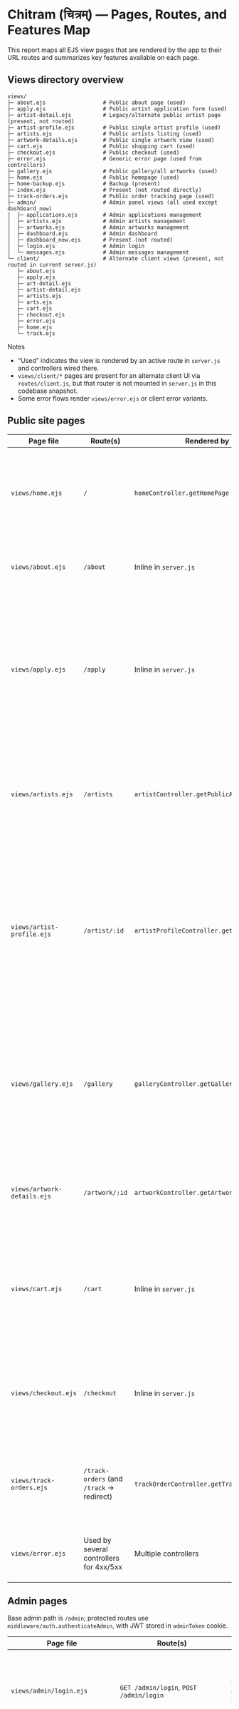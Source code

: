 # Chitram (चित्रम्) — Pages, Routes, and Features Map

This report maps all EJS view pages that are rendered by the app to their URL routes and summarizes key features available on each page.

## Views directory overview

```
views/
├─ about.ejs                  # Public about page (used)
├─ apply.ejs                  # Public artist application form (used)
├─ artist-detail.ejs          # Legacy/alternate public artist page (present, not routed)
├─ artist-profile.ejs         # Public single artist profile (used)
├─ artists.ejs                # Public artists listing (used)
├─ artwork-details.ejs        # Public single artwork view (used)
├─ cart.ejs                   # Public shopping cart (used)
├─ checkout.ejs               # Public checkout (used)
├─ error.ejs                  # Generic error page (used from controllers)
├─ gallery.ejs                # Public gallery/all artworks (used)
├─ home.ejs                   # Public homepage (used)
├─ home-backup.ejs            # Backup (present)
├─ index.ejs                  # Present (not routed directly)
├─ track-orders.ejs           # Public order tracking page (used)
├─ admin/                     # Admin panel views (all used except dashboard_new)
│  ├─ applications.ejs        # Admin applications management
│  ├─ artists.ejs             # Admin artists management
│  ├─ artworks.ejs            # Admin artworks management
│  ├─ dashboard.ejs           # Admin dashboard
│  ├─ dashboard_new.ejs       # Present (not routed)
│  ├─ login.ejs               # Admin login
│  └─ messages.ejs            # Admin messages management
└─ client/                    # Alternate client views (present, not routed in current server.js)
   ├─ about.ejs
   ├─ apply.ejs
   ├─ art-detail.ejs
   ├─ artist-detail.ejs
   ├─ artists.ejs
   ├─ arts.ejs
   ├─ cart.ejs
   ├─ checkout.ejs
   ├─ error.ejs
   ├─ home.ejs
   └─ track.ejs
```

Notes
- “Used” indicates the view is rendered by an active route in `server.js` and controllers wired there.
- `views/client/*` pages are present for an alternate client UI via `routes/client.js`, but that router is not mounted in `server.js` in this codebase snapshot.
- Some error flows render `views/error.ejs` or client error variants.

## Public site pages

| Page file | Route(s) | Rendered by | Features and data (detailed) |
|---|---|---|---|
| `views/home.ejs` | `/` | `homeController.getHomePage` | Shows site stats: daily page views, total active artists, total listed arts, total orders. Updates today’s page view counter. Displays latest 5 artworks (name, cost, image, category, artist name) pulled with a LEFT JOIN. Provides a welcoming landing section for the art platform. |
| `views/about.ejs` | `/about` | Inline in `server.js` | Static info about the platform. Minimal dynamic data. Page view tracked globally via other controllers only; this route renders directly without controller logic. |
| `views/apply.ejs` | `/apply` | Inline in `server.js` | Public artist application form page. Expected to POST to the API mounted at `/api/applications` (`routes/applications.js`): endpoints include `POST /api/applications/apply` and `POST /api/applications/submit` with image upload support (multer). Includes fields such as name, age, start year, school/college, location, socials, bio, message, and profile picture. Validation on server ensures email uniqueness and basic format. |
| `views/artists.ejs` | `/artists` | `artistController.getPublicArtists` | Lists active artists with derived data: short bio (first 5 words + …), years of experience (current year − started), location string (city, district fallback), counts of total/available/sold artworks. Optimized grouping query and aggregation. Likely supports basic navigation and “view profile” actions. |
| `views/artist-profile.ejs` | `/artist/:id` | `artistProfileController.getArtistProfile` | Detailed public profile for a single active artist. Shows profile info (name, district, school/college, bio, social links parsed from JSON), computed experience years, safe profile pictures (validated against uploads folder with graceful fallback), and the artist’s artworks across statuses (listed/ordered/sold). Artworks include formatted cost (₹), image path validation, size, color type (mapped to user-friendly label), and upload dates. Errors render `views/error.ejs`. |
| `views/gallery.ejs` | `/gallery` | `galleryController.getGalleryArtworks` | Gallery of all listed artworks by active artists, sorted newest first. Each item has id, name, image, cost, category, description, work hours, size, color type, upload time, and artist info. Page can integrate front-end filtering/search with APIs: `GET /api/gallery/search?q=&sortBy=&category=` and `GET /api/gallery/categories` for dynamic dropdown options. Error states display a friendly message. |
| `views/artwork-details.ejs` | `/artwork/:id` | `artworkController.getArtworkDetails` | Single artwork detail with joined artist info. Server formats currency, validates images, computes relative “time ago,” and exposes artist id/name/profile image for linking to their profile. Error cases render a descriptive error page. |
| `views/cart.ejs` | `/cart` | Inline in `server.js` | Client-side cart powered by `public/js/cart.js` using `localStorage` under key `chitram_cart`. Features: add/remove, badge count updates, total calculation, and toast-style notifications. Items store `unique_id`, `art_name`, `cost`, `art_image`, artist info. The helper can also extract artwork data from DOM on detail pages. |
| `views/checkout.ejs` | `/checkout` | Inline in `server.js` | Checkout UI. In this build, server exposes `POST /api/orders` (from `orderController.createOrder`) to place orders with server-side validation of fields and item array. Some alternate endpoints exist in `clientController` (`/api/orders/create`) but are not mounted here. |
| `views/track-orders.ejs` | `/track-orders` (and `/track` → redirect) | `trackOrderController.getTrackOrdersPage` | Order tracking UI. Front-end should call `POST /api/track-order` with `{ order_id, email }`. Server validates, fetches order, parses JSON items, formats date/time, and returns a normalized order payload. Friendly errors for invalid input or not found. |
| `views/error.ejs` | Used by several controllers for 4xx/5xx | Multiple controllers | Generic error page with `title` and `error` message. Rendered on missing or invalid IDs (e.g., artist/artwork) and on unhandled exceptions. |

## Admin pages

Base admin path is `/admin`; protected routes use `middleware/auth.authenticateAdmin`, with JWT stored in `adminToken` cookie.

| Page file | Route(s) | Rendered by | Features and data (detailed) |
|---|---|---|---|
| `views/admin/login.ejs` | `GET /admin/login`, `POST /admin/login` | Inline for GET, `adminController.adminLogin` for POST | Login screen for admins. POST verifies username/password (bcrypt), updates last login, generates JWT, sets `adminToken` httpOnly cookie, and redirects to dashboard. Shows error messages for invalid creds or exceptions. Logout clears cookie and redirects to login. |
| `views/admin/dashboard.ejs` | `GET /admin/dashboard` | `adminController.getDashboardData` | KPI overview: total artists, total arts, arts sold/delivered, total and new/processing orders, total/unread contact messages, total/today page views. All computed via aggregate queries and rendered together. |
| `views/admin/artists.ejs` | `GET /admin/artists` (+ JSON APIs) | `artistController.getAllArtists` | Admin list of artists (non-deleted), with columns like name, age, start year, education, location, email/phone, socials, counts (uploaded/sold), bio snippet, status, joined date. Related JSON APIs: `GET /admin/artists/search` (search by name/email/bio with ranking), `GET /admin/artists/:id`, `POST /admin/artists` (create with optional profile picture upload), `PUT /admin/artists/:id` (update with optional new picture and safe deletion of old), `DELETE /admin/artists/:id` (soft delete). |
| `views/admin/artworks.ejs` | `GET /admin/artworks` (+ JSON APIs) | `artworkController.getAllArtworks` | Admin artworks grid/list with joined artist info. JSON utilities: `GET /admin/artworks/search` (search/filter by name/artist/category/description, status, sort), `GET /admin/artworks/categories` (distinct categories), `GET /admin/artworks/api/artists` (for dropdown), `GET /admin/artworks/:id`, `POST /admin/artworks` (create; image required), `PUT /admin/artworks/:id` (update; optional new image, cleans old), `DELETE /admin/artworks/:id` (soft delete with artist counts update). |
| `views/admin/orders.ejs` | `GET /admin/orders` (+ JSON APIs) | `orderController.getAllOrders` | Orders table with parsed `item_list` JSON, showing customer details, amounts, item count, timestamps, and status. JSON endpoints: `GET /admin/orders/:id` (details), `PUT /admin/orders/:id/status` (transitions with timestamp updates for seen/delivered), `DELETE /admin/orders/:id`. |
| `views/admin/messages.ejs` | `GET /admin/messages`, `GET /admin/messages/archive` (+ JSON APIs) | `messageController.getAllMessages`, `getArchivedMessages` | Contact messages inbox/archive. Each entry includes name, email/phone, subject, message, status, and created_at. JSON endpoints: `GET /admin/messages/:id` (auto-marks unread as read), `PUT /admin/messages/:id/status` (unread/read/archived), `DELETE /admin/messages/:id`. |
| `views/admin/applications.ejs` | `GET /admin/applications`, `GET /admin/applications/approved`, `GET /admin/applications/rejected` (+ JSON APIs) | `applicationController.*` | Manage artist applications. Lists pending/under_review (default), approved, and rejected. Actions update status (with optional rejection reason) via `PUT/POST /admin/applications/:id/status`. On approval, server attempts to create an `artists` record and copies profile picture from `uploads/applications` to `uploads/profiles` with safe directory creation. `GET /admin/applications/:id` returns full JSON. `DELETE /admin/applications/:id` removes record (and tries to remove image file if present). |

## API endpoints used by pages (quick reference)

Public/Client
- Search/filter gallery: `GET /api/gallery/search`, `GET /api/gallery/categories`
- Contact: `POST /api/contact`
- Order create: `POST /api/orders` (server.js) — for checkout
- Track order: `POST /api/track-order` — for track-orders page
- Artist application: `POST /api/applications/apply` or `POST /api/applications/submit` (with image upload)

Admin
- Nested under `/admin/*` as detailed in the Admin pages table.

## Observations and notes
- Two parallel client view sets exist: top-level `views/*.ejs` (actively used) and `views/client/*.ejs` (not wired in `server.js`). The `routes/client.js` and `controllers/clientController.js` correspond to the `views/client/*` pages and expose additional JSON endpoints like `/api/arts/details`, `/api/arts/recommended`, `/api/orders/create`, `/api/orders/track`. They’re unused unless that router is mounted.
- `views/admin/dashboard_new.ejs` is present but not routed; admin dashboard uses `views/admin/dashboard.ejs`.
- Error handling: controllers often render `views/error.ejs` with friendly messages and status-specific titles; the Express 404/500 handlers in `server.js` return plain HTML strings.
- Static assets served from `public/` and `uploads/` (profiles, artworks, applications). Image paths in detail pages are validated with disk existence checks and fallbacks to placeholders.
- Cart is entirely client-side via `public/js/cart.js` and data extraction utilities, showing toasts and keeping a badge count in the navbar.

---
Generated from current code (controllers/routes/server) to reflect the actual pages being rendered and their features.

## System architecture and working mechanism

### High-level architecture
- Platform: Node.js + Express server with EJS templating.
- Database: MySQL (mysql2 with a connection pool; promise API) via `config/database.js`.
- Auth: Admin-only authentication with JWT stored in httpOnly cookie (`adminToken`), middleware-guarded routes under `/admin/*`.
- Static/Uploads: `public/` served statically; uploaded media under `uploads/` (profiles, artworks, applications) served via `/uploads/*`.
- Frontend behavior: Progressive enhancement with vanilla JS (`public/js/main.js`, `public/js/cart.js`).
- Error handling: Central 404 and 500 handlers in Express; controllers render `views/error.ejs` for domain errors.

### Actors and identities
- Visitors (anonymous): browse artists, artworks, view details, add to cart (localStorage), checkout (creates an order without account), submit contact, track orders.
- Admins: authenticated users managing artists, artworks, orders, messages, and applications via `/admin/*`.
- Artists: data entities (rows in `artists`); no login in this build. Created directly by admins or via approval of public applications.

### Data model overview (from `chitram_db_schema.sql`)
- admin: id, username (unique), password_hash (bcrypt), last_login, created_at.
- artists: unique_id (PK), full_name, age, started_art_since, college_school, location (city, district), email (unique), phone, socials (JSON text), counts (arts_uploaded, arts_sold), bio, profile_picture, joined_at, status (active/inactive/deleted).
- arts: unique_id (PK), art_name, artist_unique_id (FK→artists), art_category, cost, art_image, art_description, work_hours, size_of_art, color_type (black_and_white|color), status (listed|ordered|sold|delivered), uploaded_at.
- contact_messages: unique_id, full_name, email, phone, subject, message, status (unread|read|archived), created_at.
- orders: unique_id, order_id (unique), customer_name/phone/email, shipping_address, customer_message, total_amount, item_count, item_list (JSON), timestamps (creation/received/delivered), status (placed|seen|contacted|sold|delivered|canceled).
- page_views: view_date (unique), view_count, sn.
- artist_applications: unique_id, applicant details (name, age, started_art_at, school_college, location), email (unique), phone, socials (JSON), message, profile_picture, bio, received_date, status (pending|under_review|approved|rejected), reviewed_by/date, rejection_reason, created/updated.
- Indexes: on key lookup/filter fields for performance (artist email, arts artist/category/status, orders status/date, messages status, applications status/date, page_views date).

### Authentication and session management (admin)
1) Admin visits `/admin/login` (GET) → `views/admin/login.ejs`.
2) POST `/admin/login` → `adminController.adminLogin`: looks up admin by username, compares bcrypt hash, updates `last_login`, issues JWT via `config/jwt.js` with `JWT_SECRET` and `JWT_EXPIRES_IN`, sets `adminToken` httpOnly cookie (secure in production), redirects to `/admin/dashboard`.
3) `middleware/auth.authenticateAdmin` checks/decodes `adminToken` on protected routes; clears cookie and redirects to login on failure.
4) Logout via `POST /admin/logout` or `GET /admin/logout` clears the cookie and redirects to login.

### Artist application intake workflow (public → admin)
1) Visitor opens `/apply` → `views/apply.ejs`.
2) Form submits to `/api/applications/apply` or `/api/applications/submit` (both handled by `applicationController.submitApplication`) with optional `profile_picture` (multer: 5MB limit, images only) and inputs like full_name, age, city, district, email, socials, bio, message.
3) Server validates required fields and email format, enforces unique email across `artist_applications`, normalizes `socials` to JSON if present, stores file to `uploads/applications/`.
4) Admin reviews in `/admin/applications` (default new/under_review), `/admin/applications/approved`, `/admin/applications/rejected`.
5) Status change via `PUT/POST /admin/applications/:id/status` updates status, sets reviewer/timestamp; if approved and no existing artist with same email, server copies the application `profile_picture` to `uploads/profiles/` and inserts a new record in `artists` (status active).
6) Admin can delete application `DELETE /admin/applications/:id` (attempts to remove associated image file if present).

### Artist management (admin)
- List: `GET /admin/artists` → `views/admin/artists.ejs` (excludes deleted). Search via `GET /admin/artists/search?q=` matches name/email/bio.
- Create: `POST /admin/artists` with `profile_picture` (multer 5MB; images only). Email uniqueness enforced.
- Read: `GET /admin/artists/:id` returns JSON details.
- Update: `PUT /admin/artists/:id` supports updating fields and replacing `profile_picture` (old file removed if exists). Required fields validated.
- Delete: `DELETE /admin/artists/:id` soft-deletes by setting status to `deleted`.

### Artwork lifecycle and catalog management
- Create: `POST /admin/artworks` with `art_image` (multer 10MB). Requires art_name, artist_unique_id (validated), category, cost. Inserts into `arts` and increments artist’s `arts_uploaded`.
- Read: `GET /admin/artworks` renders list; `GET /admin/artworks/:id` returns JSON; `GET /admin/artworks/categories` lists distinct categories; `GET /admin/artworks/api/artists` lists active artists for dropdown.
- Update: `PUT /admin/artworks/:id` can change fields and replace image (old file deleted). If artist changes, decrements old artist’s `arts_uploaded` and increments new artist’s count.
- Delete: `DELETE /admin/artworks/:id` soft-deletes (status → deleted) and decrements artist’s `arts_uploaded`.
- Status semantics: `listed` (visible publicly), `ordered` (customer initiated), `sold`/`delivered` (completed stages). Admin orders flow can reflect transitions; public pages generally show `listed` items.

### Public browsing and discovery
- Home `/` → stats and latest artworks via `homeController.getHomePage` (counts from `page_views`, active artists, listed arts, total orders; updates today’s view).
- Gallery `/gallery` → full listing of listed artworks by active artists; supports client-side integrations with `GET /api/gallery/search` (q, category, sort) and `GET /api/gallery/categories`.
- Artists `/artists` → active artists with computed fields (short bio, experienceYears, location) and artwork counts.
- Artist profile `/artist/:id` → detailed view with artist info (socials parsed from JSON), validated image paths, computed experience; artworks across statuses displayed with formatted prices.
- Artwork details `/artwork/:id` → formatted currency, artist info, relative “time ago”, image validation with fallbacks.
- Optional/alternate client router: `routes/client.js` + `controllers/clientController.js` render `views/client/*` and expose additional APIs like `/api/arts/details`, `/api/arts/recommended`, `/api/orders/create`, `/api/orders/track` if that router is mounted.

### Cart and checkout
- Cart: implemented entirely client-side with `localStorage` key `chitram_cart` (`public/js/cart.js`).
   - Add/remove items, dedupe by `unique_id`, badge count updates, toast notifications, total calculation.
   - Can auto-extract artwork data from DOM on detail/profile pages when only ID is provided.
- Checkout page `/checkout`: server provides `POST /api/orders` (from `orderController.createOrder`) that validates required fields, ensures `item_list` is a non-empty array, checks duplicate `order_id`, then inserts to `orders` with status `placed`.
- Track orders:
   - Public page `/track-orders` (redirect from `/track`) → UI posts to `POST /api/track-order` with `{ order_id, email }`.
   - Server validates input/email, fetches order, parses `item_list`, formats dates, returns normalized payload.

### Contact messages
- Public contact submission: `POST /api/contact` stores records in `contact_messages` as `unread` with server-side validation.
- Admin messages: `/admin/messages` (inbox) and `/admin/messages/archive` (archived). JSON APIs to view one (auto-mark unread→read), update status (unread/read/archived), and delete.

### Page views tracking
- On selected page controllers, `recordPageView()` increments today’s counter in `page_views` (upsert). Aggregate totals and today’s views power home/client stats.

### File uploads and media management
- Multer configurations in `middleware/upload.js`:
   - Profiles: `uploads/profiles/`, filename `artist_<id>_<timestamp>.<ext>`, 5MB, images only.
   - Artworks: `uploads/artworks/`, filename `artwork_<timestamp>.<ext>`, 10MB, images only.
   - Applications: `uploads/applications/`, filename `application_<timestamp>.<ext>`, 5MB, images only.
- Directories are auto-created on server start and by upload module; static serving via `/uploads/*`.
- Controllers validate disk existence of images and fall back to placeholders where appropriate.

### Error handling strategy
- Express-level 404 returns simple HTML; 500 handler traps common file upload errors (`LIMIT_FILE_SIZE`, non-image) and generic server errors.
- Domain errors render `views/error.ejs` (e.g., missing artist/artwork) with user-friendly messages and titles.

### Security and validation
- JWT-based admin auth, cookie `httpOnly` and `secure` in production; protected routes under `/admin/*`.
- Parameterized SQL queries used throughout to prevent injection.
- Input validation for required fields and basic formats (e.g., email regex for applications, tracking, contact).
- Upload file type checks (MIME starts with `image/`) and size limits.
- Suggestions for hardening: rate limiting on public APIs (search/contact/order), CSRF protection for admin mutations, stronger password policy, content security policy (CSP), helmet, audit logs.

### Performance and scalability
- MySQL pool (`connectionLimit: 10`), lean queries with indexes on frequent filters/sorts.
- Pagination on arts list (`LIMIT/OFFSET`), and batched APIs (`loadMoreArts`).
- JSON columns (orders.item_list) parsed on-demand in controllers; consider normalization at scale.
- Image files stored on disk; consider CDN/object storage for production.

### Configuration and environment
- `.env` variables consumed by the app:
   - `PORT`: server port (defaults to 3000).
   - `DB_HOST`, `DB_USER`, `DB_PASSWORD`, `DB_NAME`: MySQL connection.
   - `JWT_SECRET`, `JWT_EXPIRES_IN`: admin auth token settings.
- Folders created/used: `public/`, `uploads/` (profiles, artworks, applications).

### Data integrity rules and transitions
- Applications: email unique; approval optionally creates artist and copies profile photo; status transitions tracked with reviewer and timestamps.
- Artists: email unique; soft-delete via status; profile picture replacement deletes old file.
- Artworks: status controls public visibility; artist change adjusts `arts_uploaded` counters; soft-delete removes from public and decrements counters.
- Orders: status transitions may update timestamps (seen/delivered); IDs are unique (either client-generated or server-generated depending on endpoint).

